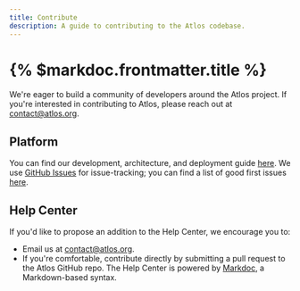 ```yaml
---
title: Contribute
description: A guide to contributing to the Atlos codebase.
---
```


# {% $markdoc.frontmatter.title %}

We're eager to build a community of developers around the Atlos project. If you're interested in contributing to Atlos, please reach out at [contact@atlos.org](mailto:contact@atlos.org). 

## Platform 
You can find our development, architecture, and deployment guide [here](https://github.com/atlosdotorg/atlos/blob/main/platform/README.md). We use [GitHub Issues](https://github.com/atlosdotorg/atlos/issues) for issue-tracking; you can find a list of good first issues [here](https://github.com/atlosdotorg/atlos/issues?q=is%3Aopen+is%3Aissue+label%3A%22good+first+issue%22). 

## Help Center 
If you'd like to propose an addition to the Help Center, we encourage you to:
- Email us at [contact@atlos.org](mailto:contact@atlos.org).
- If you're comfortable, contribute directly by submitting a pull request to the Atlos GitHub repo. The Help Center is powered by [Markdoc](https://markdoc.dev), a Markdown-based syntax. 